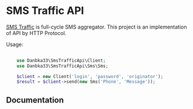 # SMS Traffic API

[SMS Traffic](http://www.smstraffic.ru/) is full-cycle SMS aggregator. This project is an implementation of API by HTTP Protocol.

Usage:

```php
    
    use Danbka33\SmsTrafficApi\Client;
    use Danbka33\SmsTrafficApi\Sms\Sms;

    $client = new Client('login', 'password', 'originator');
    $result = $client->send(new Sms('Phone', 'Message'));

```

## Documentation
